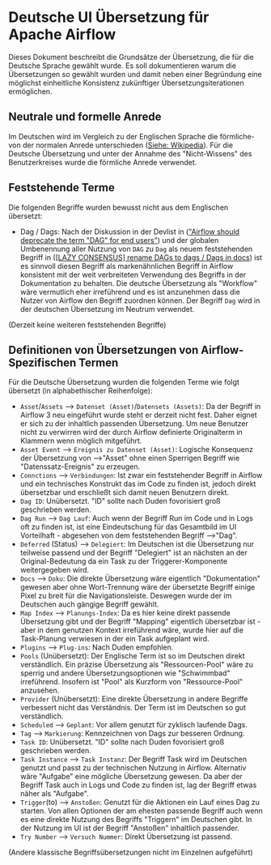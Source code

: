 <!--
 Licensed to the Apache Software Foundation (ASF) under one
 or more contributor license agreements.  See the NOTICE file
 distributed with this work for additional information
 regarding copyright ownership.  The ASF licenses this file
 to you under the Apache License, Version 2.0 (the
 "License"); you may not use this file except in compliance
 with the License.  You may obtain a copy of the License at

   http://www.apache.org/licenses/LICENSE-2.0

 Unless required by applicable law or agreed to in writing,
 software distributed under the License is distributed on an
 "AS IS" BASIS, WITHOUT WARRANTIES OR CONDITIONS OF ANY
 KIND, either express or implied.  See the License for the
 specific language governing permissions and limitations
 under the License.
 -->

# Deutsche UI Übersetzung für Apache Airflow

Dieses Dokument beschreibt die Grundsätze der Übersetzung, die für die Deutsche
Sprache gewählt wurde. Es soll dokumentieren warum die Übersetzungen so gewählt
wurden und damit neben einer Begründung eine möglichst einheitliche Konsistenz
zukünftiger Übersetzungsiterationen ermöglichen.

## Neutrale und formelle Anrede

Im Deutschen wird im Vergleich zu der Englischen Sprache die förmliche- von der
normalen Anrede unterschieden
([Siehe: Wikipedia](https://de.wikipedia.org/wiki/Anrede)). Für die Deutsche
Übersetzung und unter der Annahme des "Nicht-Wissens" des Benutzerkreises wurde
die förmliche Anrede verwendet.

## Feststehende Terme

Die folgenden Begriffe wurden bewusst nicht aus dem Englischen übersetzt:

- Dag / Dags: Nach der Diskussion in der Devlist in
  (["Airflow should deprecate the term "DAG" for end users"](https://lists.apache.org/thread/lktrzqkzrpvc1cyctxz7zxfmc0fwtq2j))
  und der globalen Umbenennung aller Nutzung von `DAG` zu `Dag` als neuem
  feststehenden Begriff in
  ([[LAZY CONSENSUS] rename DAGs to dags / Dags in docs](https://lists.apache.org/thread/24hs06s39l73gj2h4o8l5dr2czgg2gw0))
  ist es sinnvoll diesen Begriff als markenähnlichen Begriff in Airflow
  konsistent mit der weit verbreiteten Verwendung des Begriffs in der Dokumentation zu behalten. Die deutsche Übersetzung als
  "Workflow" wäre vermutlich eher irreführend und es ist anzunehmen dass die
  Nutzer von Airflow den Begriff zuordnen können.
  Der Begriff `Dag` wird in der deutschen Übersetzung im Neutrum verwendet.

(Derzeit keine weiteren feststehenden Begriffe)

## Definitionen von Übersetzungen von Airflow-Spezifischen Termen

Für die Deutsche Übersetzung wurden die folgenden Terme wie folgt übersetzt
(in alphabethischer Reihenfolge):

- `Asset`/`Assets` --> `Datenset (Asset)`/`Datensets (Assets)`:
  Da der Begriff in Airflow 3 neu eingeführt wurde steht er derzeit nicht fest.
  Daher eignet er sich zu der inhaltlich passenden Übersetzung. Um neue
  Benutzer nicht zu verwirren wird der durch Airflow definierte Originalterm in
  Klammern wenn möglich mitgeführt.
- `Asset Event` --> `Ereignis zu Datenset (Asset)`: Logische Konsequenz der
  Übersetzung von -->"Asset" ohne einen Sperrigen Begriff wie
  "Datenssatz-Ereignis" zu erzeugen.
- `Connctions` --> `Verbindungen`: Ist zwar ein feststehender Begriff in
  Airflow und ein technisches Konstrukt das im Code zu finden ist, jedoch
  direkt übersetzbar und erschließt sich damit neuen Benutzern direkt.
- `Dag ID`: Unübersetzt. "ID" sollte nach Duden fovorisiert groß geschrieben
  werden.
- `Dag Run` --> `Dag Lauf`: Auch wenn der Begriff Run im Code und in Logs oft
  zu finden ist, ist eine Eindeutschung für das Gesamtbild im UI Vorteilhaft -
  abgesehen von dem feststehenden Begriff -->"Dag".
- `Deferred` (Status) --> `Delegiert`: Im Deutschen ist die Übersetzung nur
  teilweise passend und der Begriff "Delegiert" ist an nächsten an der
  Original-Bedeutung da ein Task zu der Triggerer-Komponente weitergegeben wird.
- `Docs` --> `Doku`: Die direkte Übersetzung wäre eigentlich "Dokumentation"
  gewesen aber ohne Wort-Trennung wäre der übersetzte Begriff einige Pixel zu
  breit für die Navigationsleiste. Deswegen wurde der im Deutschen auch
  gängige Begriff gewählt.
- `Map Index` --> `Planungs-Index`: Da es hier keine direkt passende Übersetzung
  gibt und der Begriff "Mapping" eigentlich übersetzbar ist - aber in dem
  genutzen Kontext irreführend wäre, wurde hier auf die Task-Planung verwiesen
  in der ein Task aufgeplant wird.
- `Plugins` --> `Plug-ins`: Nach Duden empfohlen.
- `Pools` (Unübersetzt): Der Englische Term ist so im Deutschen direkt
  verständlich. Ein präzise Übersetzung als "Ressourcen-Pool" wäre zu sperrig
  und andere Übersetzungsoptionen wie "Schwimmbad" irreführend. Insofern ist
  "Pool" als Kurzform von "Ressource-Pool" anzusehen.
- `Provider` (Unübersetzt): Eine direkte Übersetzung in andere Begriffe
  verbessert nicht das Verständnis. Der Term ist im Deutschen so gut
  verständlich.
- `Scheduled` --> `Geplant`: Vor allem genutzt für zyklisch laufende Dags.
- `Tag` --> `Markierung`: Kennzeichnen von Dags zur besseren Ordnung.
- `Task ID`: Unübersetzt. "ID" sollte nach Duden fovorisiert groß geschrieben
  werden.
- `Task Instance` --> `Task Instanz`: Der Begriff Task wird im Deutschen
  genutzt und passt zu der technischen Nutzung in Airflow. Alternativ wäre
  "Aufgabe" eine mögliche Übersetzung gewesen. Da aber der Begriff Task auch in
  Logs und Code zu finden ist, lag der Begriff etwas näher als "Aufgabe".
- `Trigger`(to) --> `Anstoßen`: Genutzt für die Aktionen ein Lauf eines Dag zu
  starten. Von allen Optionen der am ehesten passende Begriff auch wenn es eine
  direkte Nutzung des Begriffs "Triggern" im Deutschen gibt. In der Nutzung im
  UI ist der Begriff "Anstoßen" inhaltlich passender.
- `Try Number` --> `Versuch Nummer`: Direkt Übersetzung ist passend.

(Andere klassische Begriffsübersetzungen nicht im Einzelnen aufgeführt)
